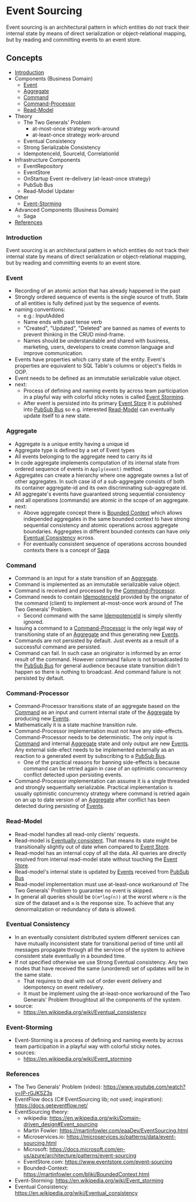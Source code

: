 # Event Sourcing

Event sourcing is an architectural pattern in which entities do not track their internal state by means of direct serialization or object-relational mapping, but by reading and committing events to an event store.

## Concepts

* [Introduction](#introduction)
* Components (Business Domain)
  * [Event](#event)
  * [Aggregate](#aggregate)
  * [Command](#command)
  * [Command-Processor](#command-processor)
  * [Read-Model](#read-model)
* Theory
  * The Two Generals' Problem
     * at-most-once strategy work-around
     * at-least-once strategy work-around
  * Eventual Consistency
  * Strong Serializable Consistency
  * IdempotenceId, SourceId, CorrelationId
* Infrastructure Components
  * EventRepository
  * EventStore
  * OnStartup Event re-delivery (at-least-once strategy)
  * PubSub Bus
  * Read-Model Updater
* Other
  * [Event-Storming](#event-storming)
* Advanced Components (Business Domain)
  * Saga
* [References](#references)

### Introduction

Event sourcing is an architectural pattern in which entities do not track their internal state by means of direct serialization or object-relational mapping, but by reading and committing events to an event store.

### Event

* Recording of an atomic action that has already happened in the past
* Strongly ordered sequence of events is the single source of truth. State of all entities is fully defined just by the sequence of events.
* naming conventions:
  * e.g.: InputAdded
  * Name ends with past tense verb
  * "Created", "Updated", "Deleted" are banned as names of events to prevent thinking in the CRUD mind-frame.
  * Names should be understandable and shared with business, marketing, users, developers to create common language and improve communication.
* Events have properties which carry state of the entity. Event's properties are equivalent to SQL Table's columns or object's fields in OOP.
* Event needs to be defined as an immutable serializable value object.
* next:
  * Process of defining and naming events by across team participation in a playful way with colorful sticky notes is called [Event Storming](#event-storming).
  * After event is persisted into its primary [Event Store](#event-store) it is published into [PubSub Bus](#pubsub-bus) so e.g. interested [Read-Model](#read-model) can eventually update itself to a new state.

### Aggregate

* Aggregate is a unique entity having a unique id
* Aggregate type is defined by a set of Event types
* All events belonging to the aggregate need to carry its id
* In code aggregate implements computation of its internal state from ordered sequence of events in `Apply(event)` method.
* Aggregates can create a hierarchy where one aggregate ownes a list of other aggregates. In such case id of a sub-aggregate consists of both its container aggregate-id and its own discriminating sub-aggregate id.
* All aggregate's events have guaranteed strong sequential consistency and all operations (commands) are atomic in the scope of an aggregate.
* next:
  * Above aggregate concept there is [Bounded Context](https://martinfowler.com/bliki/BoundedContext.html) which allows independed aggregates in the same bounded context to have strong sequential consistency and atomic operations across aggregate boundaries. Aggregates in different bounded contexts can have only [Eventual Consistency](#eventual-consistency) across.
  * For eventually consistent sequence of operations accross bounded contexts there is a concept of [Saga](#saga)

### Command

* Command is an input for a state transition of an [Aggregate](#aggregate).
* Command is implemented as an immutable serializable value object.
* Command is received and processed by the [Command-Processor](#command-processor).
* Command needs to contain [IdempotenceId](#idempotenceid) provided by the orignator of the command (client) to implement at-most-once work around of The Two Generals' Problem.
  * Second command with the same [IdempotenceId](#idempotenceid) is simply silently ignored.
* Issuing a command to a [Command-Processor](#command-processor) is the only legal way of transitioning state of an [Aggregate](#aggregate) and thus generating new [Events](#event).
* Commands are not persisted by default. Just events as a result of a successful command are persisted.
* Command can fail. In such case an originator is informed by an error result of the command. However command failure is not broadcasted to the [PubSub Bus](#pubsub-bus) for general audience because state transition didn't happen so there is nothing to broadcast. And command failure is not persisted by default.

### Command-Processor

* Command-Processor transitions state of an aggregate based on the [Command](#command) as an input and current internal state of the [Aggregate](#aggregate) by producing new [Events](#event).
* Mathematically it is a state machine transition rule.
* Command-Processor implementation must not have any side-effects. Command-Processor needs to be deterministic. The only input is [Command](#command) and internal [Aggregate](#aggregate) state and only output are new [Events](#event). Any external side-efect needs to be implemented externally as an reaction to a generated event by subscribing to a [PubSub Bus](#pubsub-bus).
  * One of the practical reasons for banning side-effects is because command can be retried again in case of an optimistic concurrency conflict detected upon persisting events.
* Command-Processor implementation can assume it is a single threaded and strongly sequentially serializable. Practical implementation is usually optimistic concurrency strategy where command is retried again on an up to date version of an [Aggregate](#aggregate) after conflict has been detected during persisting of [Events](#event).

### Read-Model

* Read-model handles all read-only clients' requests.
* Read-model is [Eventually consistent](#eventual-consistency). That means its state might be transitionally slightly out of date when compared to [Event Store](#event-store).
* Read-model has an internal copy of all the data. All queries are directly resolved from internal read-model state without touching the [Event Store](#event-store).
* Read-model's internal state is updated by [Events](#events) received from [PubSub Bus](#pubsub-bus)
* Read-model implementation must use at-least-once workaround of The Two Generals' Problem to guarantee no event is skipped.
* In general all queries should be `O(m*log(n))` at the worst where `n` is the size of the dataset and `m` is the response size. To achieve that any denormalization or redundancy of data is allowed.

### Eventual Consistency

* In an eventually consistent distributed system different services can have mutually inconsistent state for transitional period of time until all messages propagate through all the services of the system to achieve consistent state eventually in a bounded time.
* If not specified otherwise we use Strong Eventual consistency. Any two nodes that have received the same (unordered) set of updates will be in the same state.
  * That requires to deal with out of order event delivery and idempotency on event redelivery.
  * It must be implement using the at-least-once workaround of the Two Generals' Problem throughtout all the components of the system.
* source:
  * https://en.wikipedia.org/wiki/Eventual_consistency

### Event-Storming

* Event-Storming is a process of defining and naming events by across team participation in a playful way with colorful sticky notes.
* sources: 
  * https://en.wikipedia.org/wiki/Event_storming

### References

* The Two Generals' Problem (video): https://www.youtube.com/watch?v=IP-rGJKSZ3s
* EventFlow docs (C# EventSourcing lib; not used; inspiration): https://docs.geteventflow.net/
* EventSourcing theory:
  * wikipedia: https://en.wikipedia.org/wiki/Domain-driven_design#Event_sourcing
  * Martin Fowler: https://martinfowler.com/eaaDev/EventSourcing.html
  * Microservices.io: https://microservices.io/patterns/data/event-sourcing.html
  * Microsoft: https://docs.microsoft.com/en-us/azure/architecture/patterns/event-sourcing
  * EventStore.com: https://www.eventstore.com/event-sourcing
  * Bounded-Context: https://martinfowler.com/bliki/BoundedContext.html
* Event-Storming: https://en.wikipedia.org/wiki/Event_storming
* Eventual Consistency: https://en.wikipedia.org/wiki/Eventual_consistency